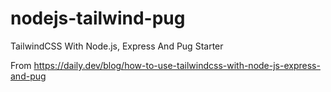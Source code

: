 # nodejs-tailwind-pug
TailwindCSS With Node.js, Express And Pug Starter

From https://daily.dev/blog/how-to-use-tailwindcss-with-node-js-express-and-pug
